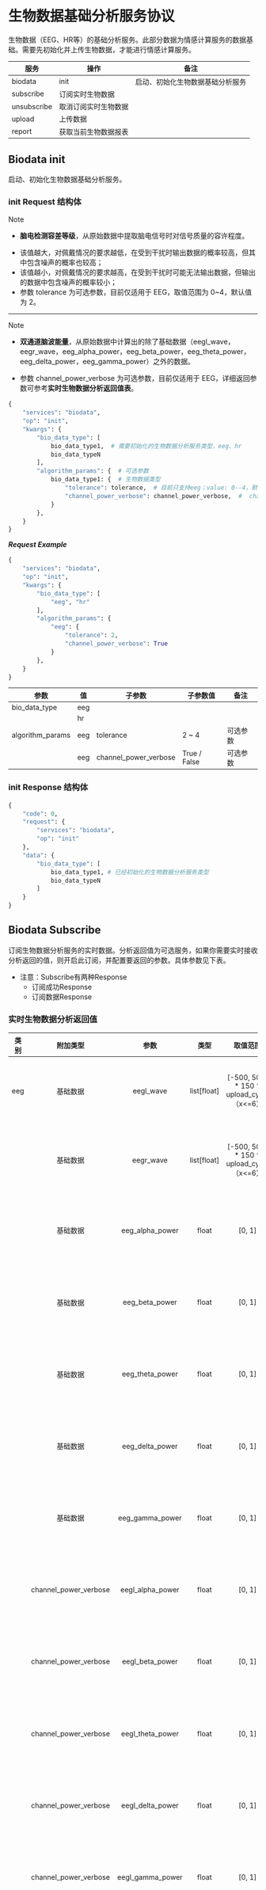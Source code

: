 # 生物数据基础分析服务协议
生物数据（EEG、HR等）的基础分析服务。此部分数据为情感计算服务的数据基础。需要先初始化并上传生物数据，才能进行情感计算服务。

服务|操作|备注
---|---|---
biodata|init|启动、初始化生物数据基础分析服务
 |subscribe|订阅实时生物数据
 |unsubscribe|取消订阅实时生物数据
 |upload|上传数据
 |report|获取当前生物数据报表


## Biodata init
启动、初始化生物数据基础分析服务。

### init Request 结构体

> [!NOTE]
> * **脑电检测容差等级**，从原始数据中提取脑电信号时对信号质量的容许程度。
* 该值越大，对佩戴情况的要求越低，在受到干扰时输出数据的概率较高，但其中包含噪声的概率也较高；
* 该值越小，对佩戴情况的要求越高，在受到干扰时可能无法输出数据，但输出的数据中包含噪声的概率较小；
* 参数 tolerance 为可选参数，目前仅适用于 EEG，取值范围为 0~4，默认值为 2。

---

> [!NOTE]
> * **双通道脑波能量**，从原始数据中计算出的除了基础数据（eegl_wave，eegr_wave，eeg_alpha_power，eeg_beta_power，eeg_theta_power，eeg_delta_power，eeg_gamma_power）之外的数据。
* 参数 channel_power_verbose 为可选参数，目前仅适用于 EEG，详细返回参数可参考**实时生物数据分析返回值表**。

```Python
{
    "services": "biodata",
    "op": "init",
    "kwargs": {
        "bio_data_type": [ 
            bio_data_type1,  # 需要初始化的生物数据分析服务类型，eeg、hr
            bio_data_typeN
        ],
        "algorithm_params": {  # 可选参数
            bio_data_type1: {  # 生物数据类型
                "tolerance": tolerance,  # 目前只支持eeg；value: 0--4，默认2（兼容旧协议）
                "channel_power_verbose": channel_power_verbose,  #  channel_power_verbose: True or False
            }
        },
    }
}
```

***Request Example***
```Python
{
    "services": "biodata",
    "op": "init",
    "kwargs": {
        "bio_data_type": [ 
            "eeg", "hr"
        ],
        "algorithm_params": {
            "eeg": {
                "tolerance": 2,
                "channel_power_verbose": True
            }
        },
    }
}
```

| 参数  | 值 | 子参数 | 子参数值 | 备注
| --- | --- | --- | --- | --- |
| bio_data_type | eeg |  |  |  |
|  | hr |  |  |  |
| algorithm_params | eeg | tolerance | 2 ~ 4 | 可选参数
|  | eeg | channel_power_verbose | True / False | 可选参数 |



### init Response 结构体

```Python
{
    "code": 0,
    "request": {
        "services": "biodata",
        "op": "init"
    },
    "data": {
        "bio_data_type": [
            bio_data_type1, # 已经初始化的生物数据分析服务类型
            bio_data_typeN
        ]
    }
}
```

## Biodata Subscribe
订阅生物数据分析服务的实时数据。分析返回值为可选服务，如果你需要实时接收分析返回的值，则开启此订阅，并配置要返回的参数。具体参数见下表。
- 注意：Subscribe有两种Response
    - 订阅成功Response
    - 订阅数据Response

### 实时生物数据分析返回值

| 类别 | 附加类型 | 参数 | 类型 | 取值范围 | 说明 |
| :---: | :---: | :---: | :---: | :---: | :---: |
| eeg | 基础数据 | eegl_wave | list[float] | [-500, 500] \* 150 \* upload_cycle（x<=6） | 左通道脑电波形片段，初始阶段返回为空数组，之后返回数组长度为 150 \* upload_cycle | upload_cycle 超过 6 时数组长度最大为 1000
|  | 基础数据 | eegr_wave | list[float] | [-500, 500] \* 150 \* upload_cycle（x<=6） | 右通道脑电波形片段，初始阶段返回为空数组，之后返回数组长度为 150 \* upload_cycle | upload_cycle 超过 6 时数组长度最大为 1000
|  | 基础数据 | eeg_alpha_power | float | [0, 1] | 脑电α频段能量占比，初始阶段与信号质量不佳时返回为0，其余情况返回能量占比 |
|  | 基础数据 | eeg_beta_power | float | [0, 1] | 脑电β频段能量占比，初始阶段与信号质量不佳时返回为0，其余情况返回能量占比 |
|  | 基础数据 | eeg_theta_power | float | [0, 1] | 脑电θ频段能量占比，初始阶段与信号质量不佳时返回为0，其余情况返回能量占比 |
|  | 基础数据 | eeg_delta_power | float | [0, 1] | 脑电δ频段能量占比，初始阶段与信号质量不佳时返回为0，其余情况返回能量占比 |
|  | 基础数据 | eeg_gamma_power | float | [0, 1] | 脑电γ频段能量占比，初始阶段与信号质量不佳时返回为0，其余情况返回能量占比 |
|  | channel_power_verbose | eegl_alpha_power | float | [0, 1] | 左通道脑电α频段能量占比，初始阶段与信号质量不佳时返回为0，其余情况返回能量占比 | 
|  | channel_power_verbose | eegl_beta_power | float | [0, 1] | 左通道脑电β频段能量占比，初始阶段与信号质量不佳时返回为0，其余情况返回能量占比 | 
|  | channel_power_verbose | eegl_theta_power | float | [0, 1] | 左通道脑电θ频段能量占比，初始阶段与信号质量不佳时返回为0，其余情况返回能量占比 | 
|  | channel_power_verbose | eegl_delta_power | float | [0, 1] | 左通道脑电δ频段能量占比，初始阶段与信号质量不佳时返回为0，其余情况返回能量占比 | 
|  | channel_power_verbose | eegl_gamma_power | float | [0, 1] | 左通道脑电γ频段能量占比，初始阶段与信号质量不佳时返回为0，其余情况返回能量占比 | 
|  | channel_power_verbose | eegr_alpha_power | float | [0, 1] | 右通道脑电α频段能量占比，初始阶段与信号质量不佳时返回为0，其余情况返回能量占比 | 
|  | channel_power_verbose | eegr_beta_power | float | [0, 1] | 右通道脑电β频段能量占比，初始阶段与信号质量不佳时返回为0，其余情况返回能量占比 | 
|  | channel_power_verbose | eegr_theta_power | float | [0, 1] | 右通道脑电θ频段能量占比，初始阶段与信号质量不佳时返回为0，其余情况返回能量占比 | 
|  | channel_power_verbose | eegr_delta_power | float | [0, 1] | 右通道脑电δ频段能量占比，初始阶段与信号质量不佳时返回为0，其余情况返回能量占比 | 
|  | channel_power_verbose | eegr_gamma_power | float | [0, 1] | 右通道脑电γ频段能量占比，初始阶段与信号质量不佳时返回为0，其余情况返回能量占比 | 
|  | channel_power_verbose | eeg_quality | int | {0, 1, 2, 3, 4} | 脑电信号质量等级 0表示未检测到佩戴，电极与皮肤接触不良 1表示检测到数据但没有有效脑电信号 2表示检测到脑电信号但信噪比较低，只显示波形而不进行计算 3表示检测到脑电信号质量正常，可进行正常计算 4表示检测到脑电信号质量很好，信噪比较高，计算结果更准确 |
| hr | 基础数据 | hr | int | [0, 255] | 心率值 |
|  | 基础数据 | hrv | float | [0, 255] \* 3 \* upload_cycle | 心率变异性，返回数组长度为 3 \* upload_cycle |

### Subscribe Request 结构体（V1 版本接口）

```Python
{
    "services": "biodata",
    "op": "subscribe",
    "kwargs": {
        bio_data_type1: [ # 生物数据类型，eeg、hr等
            data_type1, data_type2, data_typeN  # 配置你要返回的参数，详见 实时生物数据分析返回值表 参数 列（订阅所有字段直接使用 * 就行）
        ],
        bio_data_typeN: [
            data_type1, data_type2, data_typeN
        ]   
    }
}
```

***Request Example***
```Python
{
    "services": "biodata",
    "op": "subscribe",
    "kwargs": {
        "eeg": [
            "*"
        ],
        "hr": [
            "hr", "hrv"
        ]   
    }
}
```


### Subscribe Request 结构体（V2 版本接口）

```Python
{
    "services": "biodata",
    "op": "subscribe",
    "args": [biodata_type1, biodata_type2]  # 生物数据类型，eeg、hr等
}
```

***Request Example***
```Python
{
    "services": "biodata",
    "op": "subscribe",
    "args": ['eeg', 'hr']
}
```

### Subscribe Response 结构体
**订阅状态Response** 


```Python
{
    "code": 0,
    "request": {
        "services": "biodata",
        "op": "subscribe"
    },
    "data": {
        "sub_" + bio_data_type1 + "_fields": [ # bio_data_type1: 生物数据类型，eeg、hr等
            data_type1, data_typeN  # 详见 实时生物数据分析返回值表 参数 列
        ],
        "sub_" + bio_data_typeN + "_fields": [
            data_type1, data_typeN,
        ]
    }
}
```

**订阅数据Response** 

返回的数据取决于 Subscribe 时设置的数据。

```Python
{
    "code": 0,
    "request": {
        "services": "biodata",
        "op": "subscribe"
    },
    "data": {
        bio_data_type1: {  # 生物数据类型，eeg、hr等
            data_type1: data1,    # 详见 实时生物数据分析返回值表
            data_typeN: dataN,
        },
        bio_data_typeN: {
            data_type1: data1,
            data_typeN: dataN,
        }
    }
}
```

## Biodata Unsubscribe
取消订阅生物数据分析服务实时数据。


### Unsubscribe Request 结构体（V1 版本接口）

```Python
{
    "services": "biodata",
    "op": "unsubscribe",
    "kwargs": {
        bio_data_type1: [ # 要取消订阅的生物数据类型，eeg、hr等
            data_type1, data_type2, data_typeN  # 详见 实时生物数据分析返回值表 参数 列
        ],
        bio_data_typeN: [
            data_type1, data_type2, data_typeN
        ]   
    }
}
```

***Request Example***
```Python
{
    "services": "biodata",
    "op": "unsubscribe",
    "kwargs": {
        "eeg: [
            "eegr_wave"
        ]   
    }
}
```

### Unsubscribe Request 结构体（V2 版本接口）

```Python
{
    "services": "biodata",
    "op": "unsubscribe",
    "args": [biodata_type1, biodata_type2]
}
```

***Request Example***
```Python
{
    "services": "biodata",
    "op": "unsubscribe",
    "args": ["eeg"]
}
```

### Unsubscribe Response 结构体

```Python
{
    "code": 0,
    "request": {
        "services": "biodata",
        "op": "unsubscribe"
    },
    "data": {
        "sub_" + bio_data_type1 + "_fields": [ # bio_data_type1: 正在订阅的生物数据类型，eeg、hr等
            data_type1, data_typeN
        ],
        "sub_" + bio_data_typeN + "_fields": [
            data_type1, data_typeN,
        ]
    }
}
```

## Biodata Upload
客户端上传生物数据。客户端将从硬件接收到的数据拼接，满足一定数量之后上传。如脑电数据为从硬件接收到 30 个包拼接一次，然后上传；心率则为每 2 个包拼接一次，然后上传。具体见以下描述。

### Upload Request 结构体

```Python
{
    "services": "biodata",
    "op": "upload",
    "kwargs": {
        bio_data_type1: data, # bio_data_type1 生物数据类型, 如 eeg、hr等; data: 拼接后的生物数据包(data=[126, 45, 24, 67 ... 34, 154, 200, 123, 875]; len(data) == 600)，详见客户端生物数据（biodata）的处理。
        bio_data_typeN: dataN
    }
}
```

***Request Example***
```Python
{
    "services": "biodata",
    "op": "upload",
    "kwargs": {
        "eeg": [126, 45, 24, 67 ... 34, 154, 200, 123, 875]
    }
}
```

### 客户端生物数据（biodata）的处理（V1 版本接口）
bio_data_type |描述 | 客户端每次上传拼接包数 | 从硬件接收数据包间隔时间 | 客户端上传理论间隔时间 
:---: |:---: | :---: | :---: | :---:
eeg | 双通道脑电数据 | 30 | 12 ms | 360 ms
hr | 心率数据 | 2 | 200 ms | 400 ms

### 客户端生物数据（biodata）的处理（V2 版本接口）
bio_data_type |描述 | 客户端每次上传拼接包数 | 从硬件接收数据包间隔时间(秒) | 客户端上传理论间隔时间（秒） 
:---: |:---: | :---: | :---: | :---:
eeg | 双通道脑电数据 | 50 * 上传周期倍数（upload_cycle） | 0.012 | 0.6 * 上传周期倍数（upload_cycle）
hr | 心率数据 | 3 * 上传周期倍数（upload_cycle） | 0.2 | 0.6 * 上传周期倍数（upload_cycle）

#### 双通道脑电数据处理(V2)

![从硬件接收的脑电数据处理](media/15989521330230.jpg)

将脑电数据包内的字节按照顺序转换为 10 进制无符号整型。将转换后的数据存成列表，转换完成后的列表，包含 20 个数据。
![脑电数据包拼接](media/15989530829422.jpg)

根据设定的 `upload_cycle` ，将的 50 * `upload_cycle` 个数据包，拼接成一个脑电数据列表，然后上传情感云。

#### 心率和佩戴检测数据处理(v2)
![客户端心率数据处理](media/15992045303826.jpg)

* 将心率/佩戴检测数据转换为 10 进制无符号整型。
* 将 3 * `upload_cycle` 个心率/佩戴检测数据存成列表，然后通过情感心率/佩戴检测接口上传到情感云服务器。

## Biodata Report
获取生物数据分析统计报表。返回从开始到执行此操作区间的所有 biodata 的分析值。返回的报表结果见下表。

> [!NOTE]
> * 每次请求的 Report 会缓存 2 分钟，2 分钟内请求的 Report 都为上一次分析的分析结果。2 分钟后缓存过期，我们会清除缓存中的 Report 数据，再次请求则返回新的完整 Report 数据报表。
> * 测试应用 report 保留时间为 1 分钟。

### 生物数据报表请求间隔

> [!NOTE]
> * 会话过程中或结束时若已经接收到（subscribe） 达到次数，则可请求，否则返回值为空或0。
> * Report为阶段性数据，会清空前阶段数据，请开发者尽量控制请求频次（建议只在使用结束时请求一次）。

| 类别 | 需要收到subscribe次数 | 请求间隔 |
| :---: | :---: | :---: | 
| eeg | 20 | 2min |
| hr | 20 | 2min |

### 生物数据分析统计报表

| 类别 | 附加类型 | 参数 | 类型 | 取值范围 | 说明 |
| :---: | :---: | :---: | :---: | :---: | :---: |
| eeg | 基础数据 | eeg_alpha_curve | list[float] | [0, 1]*k, (k≥5) | 脑电α频段能量变化曲线，横坐标点间间隔为0.6x秒 |
|  | 基础数据 | eeg_beta_curve | list[float] | [0, 1]*k, (k≥5) | 脑电β频段能量变化曲线，横坐标点间间隔为0.6x秒 |
|  | 基础数据 | eeg_theta_curve | list[float] | [0, 1]*k, (k≥5) | 脑电θ频段能量变化曲线，横坐标点间间隔为0.6x秒 |
|  | 基础数据 | eeg_delta_curve | list[float] | [0, 1]*k, (k≥5) | 脑电δ频段能量变化曲线，横坐标点间间隔为0.6x秒 |
|  | 基础数据 | eeg_gamma_curve | list[float] | [0, 1]*k, (k≥5) | 脑电γ频段能量变化曲线，横坐标点间间隔为0.6x秒 |
|  | channel_power_verbose | eegl_alpha_curve | list[float] | [0, 1]*k, (k≥5) | 左通道脑电α频段能量变化曲线，横坐标点间间隔为0.6x秒 | 
|  | channel_power_verbose | eegl_beta_curve | list[float] | [0, 1]*k, (k≥5) | 左通道脑电β频段能量变化曲线，横坐标点间间隔为0.6x秒 | 
|  | channel_power_verbose | eegl_theta_curve | list[float] | [0, 1]*k, (k≥5) | 左通道脑电θ频段能量变化曲线，横坐标点间间隔为0.6x秒 | 
|  | channel_power_verbose | eegl_delta_curve | list[float] | [0, 1]*k, (k≥5) | 左通道脑电δ频段能量变化曲线，横坐标点间间隔为0.6x秒 | 
|  | channel_power_verbose | eegl_gamma_curve | list[float] | [0, 1]*k, (k≥5) | 左通道脑电γ频段能量变化曲线，横坐标点间间隔为0.6x秒 | 
|  | channel_power_verbose | eegr_alpha_curve | list[float] | [0, 1]*k, (k≥5) | 右通道脑电α频段能量变化曲线，横坐标点间间隔为0.6x秒 | 
|  | channel_power_verbose | eegr_beta_curve | list[float] | [0, 1]*k, (k≥5) | 右通道脑电β频段能量变化曲线，横坐标点间间隔为0.6x秒 | 
|  | channel_power_verbose | eegr_theta_curve | list[float] | [0, 1]*k, (k≥5) | 右通道脑电θ频段能量变化曲线，横坐标点间间隔为0.6x秒 | 
|  | channel_power_verbose | eegr_delta_curve | list[float] | [0, 1]*k, (k≥5) | 右通道脑电δ频段能量变化曲线，横坐标点间间隔为0.6x秒 | 
|  | channel_power_verbose | eegr_gamma_curve | list[float] | [0, 1]*k, (k≥5) | 右通道脑电γ频段能量变化曲线，横坐标点间间隔为0.6x秒 | 
| hr | 基础数据 | hr_avg | float | [0, 255] | 心率平均值 |
|  | 基础数据 | hr_max | float | [0, 255] | 心率最大值 |
|  | 基础数据 | hr_min | float | [0, 255] | 心率最小值 |
|  | 基础数据 | hr_rec | list[int] | [0, 255]*k, (k≥5) | 心率值全程记录，横坐标点间间隔为0.6x秒 |
|  | 基础数据 | hrv_avg | float | [0, 255] | 心率变异性平均值 |
|  | 基础数据 | hrv_rec | list[float] | [0, 255]*k, (k≥5) | 心率变异性全程记录，横坐标点间间隔为0.2秒 |


### Report Request 结构体

```Python
{
    "services": "biodata",
    "op": "report",
    "kwargs": {
        "bio_data_type": [
            bio_data_type1,   # 生物数据类型，eeg、hr等
            bio_data_typeN
        ]
    }
}
```

***Request Example***
```Python
{
    "services": "biodata",
    "op": "report",
    "kwargs": {
        "bio_data_type": [
            "eeg"
        ]
    }
}
```

### Report Response 结构体

```Python
{
    "code": 0,
    "request": {
        "services": "biodata",
        "op": "report"
    },
    "data": {
        bio_data_type1: { # 生物数据类型，eeg、hr等
            data_type1: data1,  # 详见 生物数据分析统计报表 参数 列，data: 详见生物数据分析统计报表 类型、取值范围等
            data_typeN: dataN,
        },
        bio_data_typeN: {
            data_type1: data1,
            data_typeN: dataN,
        }
    }
}
```